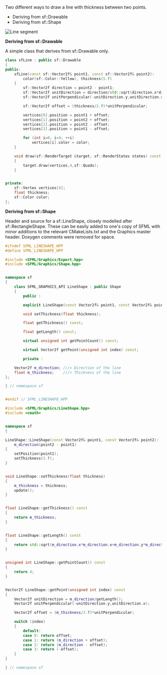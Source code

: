 Two different ways to draw a line with thickness between two points.

- Deriving from sf::Drawable
- Deriving from sf::Shape

![Line segment](http://kojirion.github.io/images/segment.png)

**Deriving from sf::Drawable**

A simple class that derives from sf::Drawable only.

```cpp
class sfLine : public sf::Drawable
{
public:
    sfLine(const sf::Vector2f& point1, const sf::Vector2f& point2):
        color(sf::Color::Yellow), thickness(5.f)
    {
        sf::Vector2f direction = point2 - point1;
        sf::Vector2f unitDirection = direction/std::sqrt(direction.x*direction.x+direction.y*direction.y);
        sf::Vector2f unitPerpendicular(-unitDirection.y,unitDirection.x);

        sf::Vector2f offset = (thickness/2.f)*unitPerpendicular;

        vertices[0].position = point1 + offset;
        vertices[1].position = point2 + offset;
        vertices[2].position = point2 - offset;
        vertices[3].position = point1 - offset;

        for (int i=0; i<4; ++i)
            vertices[i].color = color;
    }

    void draw(sf::RenderTarget &target, sf::RenderStates states) const
    {
        target.draw(vertices,4,sf::Quads);
    }


private:
    sf::Vertex vertices[4];
    float thickness;
    sf::Color color;
};
```

**Deriving from sf::Shape**

Header and source for a sf::LineShape, closely modelled after sf::RectangleShape. These can be easily added to one's copy of SFML with minor additions to the relevant CMakeLists.txt and the Graphics master header. Doxygen comments were removed for space.

```cpp
#ifndef SFML_LINESHAPE_HPP
#define SFML_LINESHAPE_HPP

#include <SFML/Graphics/Export.hpp>
#include <SFML/Graphics/Shape.hpp>


namespace sf
{
	class SFML_GRAPHICS_API LineShape : public Shape
	{
		public :

		explicit LineShape(const Vector2f& point1, const Vector2f& point2);

		void setThickness(float thickness);

		float getThickness() const;

		float getLength() const;

		virtual unsigned int getPointCount() const;

		virtual Vector2f getPoint(unsigned int index) const;

		private :

    Vector2f m_direction; ///< Direction of the line
    float m_thickness;    ///< Thickness of the line
};

} // namespace sf


#endif // SFML_LINESHAPE_HPP
```

```cpp
#include <SFML/Graphics/LineShape.hpp>
#include <cmath>


namespace sf
{

LineShape::LineShape(const Vector2f& point1, const Vector2f& point2):
    m_direction(point2 - point1)    
{
    setPosition(point1);
    setThickness(2.f);    
}


void LineShape::setThickness(float thickness)
{
    m_thickness = thickness;
    update();
}


float LineShape::getThickness() const
{
    return m_thickness;
}


float LineShape::getLength() const
{
    return std::sqrt(m_direction.x*m_direction.x+m_direction.y*m_direction.y);
}


unsigned int LineShape::getPointCount() const
{
    return 4;
}


Vector2f LineShape::getPoint(unsigned int index) const
{
    Vector2f unitDirection = m_direction/getLength();
    Vector2f unitPerpendicular(-unitDirection.y,unitDirection.x);

    Vector2f offset = (m_thickness/2.f)*unitPerpendicular;

    switch (index)
    {
        default:
        case 0: return offset;
        case 1: return (m_direction + offset);
        case 2: return (m_direction - offset);
        case 3: return (-offset);
    }
}

} // namespace sf
```